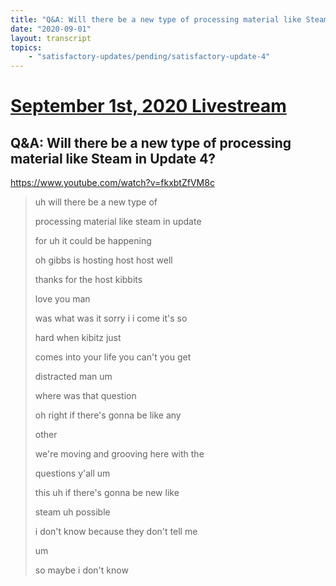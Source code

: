 ```yaml
---
title: "Q&A: Will there be a new type of processing material like Steam in Update 4?"
date: "2020-09-01"
layout: transcript
topics:
    - "satisfactory-updates/pending/satisfactory-update-4"
---
```

# [September 1st, 2020 Livestream](../2020-09-01.md)
## Q&A: Will there be a new type of processing material like Steam in Update 4?
https://www.youtube.com/watch?v=fkxbtZfVM8c
> uh will there be a new type of
> 
> processing material like steam in update
> 
> for uh it could be happening
> 
> oh gibbs is hosting host host well
> 
> thanks for the host kibbits
> 
> love you man
> 
> was what was it sorry i i come it's so
> 
> hard when kibitz just
> 
> comes into your life you can't you get
> 
> distracted man um
> 
> where was that question
> 
> oh right if there's gonna be like any
> 
> other
> 
> we're moving and grooving here with the
> 
> questions y'all um
> 
> this uh if there's gonna be new like
> 
> steam uh possible
> 
> i don't know because they don't tell me
> 
> 
> 
> um
> 
> so maybe i don't know
> 
